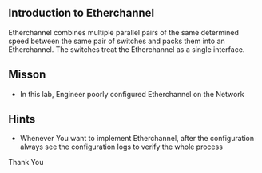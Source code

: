 ## Introduction to Etherchannel

Etherchannel combines multiple parallel pairs of the same determined speed between the same pair of switches and packs them into an Etherchannel. The switches treat the Etherchannel as a single interface.



## Misson
- In this lab, Engineer poorly configured Etherchannel on the Network 


## Hints 
- Whenever You want to implement Etherchannel, after the configuration always see the configuration logs to verify the whole process


Thank You
